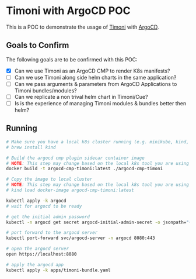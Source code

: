 # Timoni with ArgoCD POC

This is a POC to demonstrate the usage of [Timoni](https://timoni.sh/) with
[ArgoCD](https://argoproj.github.io/argo-cd/).

## Goals to Confirm

The following goals are to be confirmed with this POC:

- [x] Can we use Timoni as an ArgoCD CMP to render K8s manifests?
- [ ] Can we use Timoni along side helm charts in the same application?
- [ ] Can we pass arguments & parameters from ArgoCD Applications to Timoni
      bundles/modules?
- [ ] Can we replicate a non trival helm chart in Timoni/Cue?
- [ ] Is is the experience of managing Timoni modules & bundles better then
      helm?

## Running

```sh
# Make sure you have a local k8s cluster running (e.g. minikube, kind, etc.)
# brew install kind

# Build the argocd cmp plugin sidecar container image
# NOTE: This step may change based on the local k8s tool you are using
docker build -t argocd-cmp-timoni:latest ./argocd-cmp-timoni

# Copy the image to local cluster
# NOTE: This step may change based on the local k8s tool you are using
# kind load docker-image argocd-cmp-timoni:latest

kubectl apply -k argocd
# wait for argocd to be ready

# get the initial admin password
kubectl -n argocd get secret argocd-initial-admin-secret -o jsonpath="{.data.password}" | base64 -d | pbcopy

# port forward to the argocd server
kubectl port-forward svc/argocd-server -n argocd 8080:443

# open the argocd server
open https://localhost:8080

# apply the argocd app
kubectl apply -k apps/timoni-bundle.yaml
```
